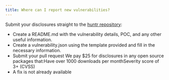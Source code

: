 ```yaml
---
title: Where can I report new vulnerabilities?
---
```


Submit your disclosures straight to the [huntr repository](https://github.com/418sec/huntr/tree/staging/bounties):

- Create a README.md with the vulnerability details, POC, and any other useful information.
- Create a vulnerability.json using the template provided and fill in the necessary information.
- Submit your pull request
  We pay $25 for disclosures in any open source packages that:Have over 1000 downloads per monthSeverity score of 3+ (CVSS)
- A fix is not already available
